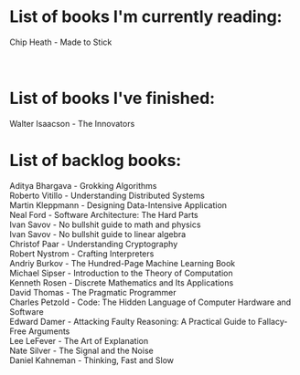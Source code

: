# List of books I'm currently reading:
Chip Heath - Made to Stick <br>
 <br>
  <br>
 
# List of books I've finished:
Walter Isaacson - The Innovators 
 <br>
 
# List of backlog books:
Aditya Bhargava - Grokking Algorithms <br>
Roberto Vitillo - Understanding Distributed Systems  <br>
Martin Kleppmann - Designing Data-Intensive Application  <br>
Neal Ford - Software Architecture: The Hard Parts  <br>
Ivan Savov - No bullshit guide to math and physics  <br>
Ivan Savov - No bullshit guide to linear algebra  <br>
Christof Paar - Understanding Cryptography  <br>
Robert Nystrom - Crafting Interpreters  <br>
Andriy Burkov - The Hundred-Page Machine Learning Book  <br>
Michael Sipser - Introduction to the Theory of Computation  <br>
Kenneth Rosen - Discrete Mathematics and Its Applications  <br>
David Thomas - The Pragmatic Programmer  <br>
Charles Petzold - Code: The Hidden Language of Computer Hardware and Software  <br>
Edward Damer - Attacking Faulty Reasoning: A Practical Guide to Fallacy-Free Arguments  <br>
Lee LeFever - The Art of Explanation  <br>
Nate Silver - The Signal and the Noise  <br>
Daniel Kahneman - Thinking, Fast and Slow  <br>
